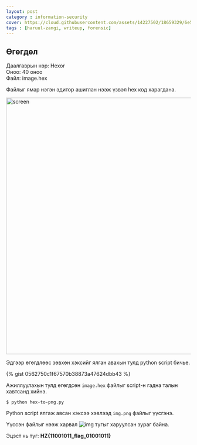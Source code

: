 ```yaml
---
layout: post
category : information-security
cover: https://cloud.githubusercontent.com/assets/14227502/18659329/6e52be32-7f3c-11e6-9073-a7efd6ea6e35.jpg
tags : [haruul-zangi, writeup, forensic]
---
```

## Өгөгдөл
Даалгаврын нэр: Hexor <br/>
Оноо: 40 оноо <br/>
Файл: image.hex

Файлыг ямар нэгэн эдитор ашиглан нээж үзвэл hex код харагдана.

<img width="700" alt="screen" src="https://cloud.githubusercontent.com/assets/14227502/18659409/08935006-7f3d-11e6-970c-68baf2625f84.png">

Эдгээр өгөгдлөөс зөвхөн хэксийг ялган авахын тулд python script бичье.

{% gist 0562750c1f67570b38873a47624dbb43 %}

Ажиллуулахын тулд өгөгдсөн ``image.hex`` файлыг script-н гадна талын хавтсанд хийнэ. 

```
$ python hex-to-png.py 
```
Python script ялгаж авсан хэксээ хэвлээд ``img.png`` файлыг үүсгэнэ.

Үүссэн файлыг нээж харвал 
![img](https://cloud.githubusercontent.com/assets/14227502/18659515/bb85a1f0-7f3d-11e6-9493-2fcbfcf3843d.png)
тугыг харуулсан зураг байна.

Эцэст нь туг: **HZ{11001011_flag_01001011}**